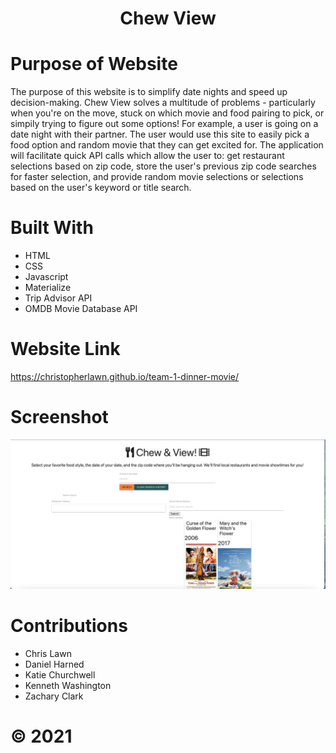 # <center>Chew View</center>

# Purpose of Website
The purpose of this website is to simplify date nights and speed up decision-making. Chew View solves a multitude of problems - particularly when you're on the move, stuck on which movie and food pairing to pick, or simpily trying to figure out some options! For example, a user is going on a date night with their partner. The user would use this site to easily pick a food option and random movie that they can get excited for. The application will facilitate quick API calls which allow the user to: get restaurant selections based on zip code, store the user's previous zip code searches for faster selection, and provide random movie selections or selections based on the user's keyword or title search. 

# Built With
* HTML
* CSS
* Javascript
* Materialize
* Trip Advisor API
* OMDB Movie Database API

# Website Link
https://christopherlawn.github.io/team-1-dinner-movie/

# Screenshot
![Getting Started](./assets/images/webpage.png)

# Contributions
* Chris Lawn
* Daniel Harned
* Katie Churchwell
* Kenneth Washington
* Zachary Clark

# ©️ 2021

